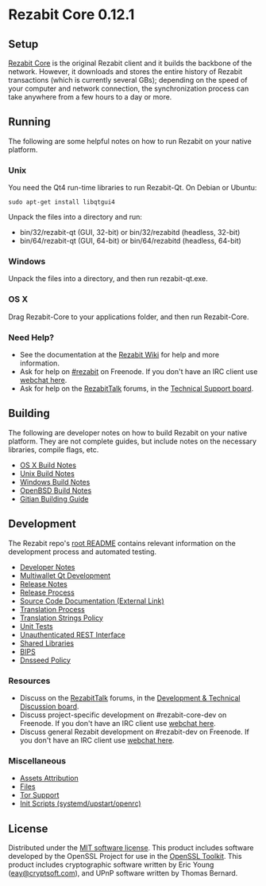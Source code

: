 Rezabit Core 0.12.1
=====================

Setup
---------------------
[Rezabit Core](http://rezabit.org/en/download) is the original Rezabit client and it builds the backbone of the network. However, it downloads and stores the entire history of Rezabit transactions (which is currently several GBs); depending on the speed of your computer and network connection, the synchronization process can take anywhere from a few hours to a day or more.

Running
---------------------
The following are some helpful notes on how to run Rezabit on your native platform.

### Unix

You need the Qt4 run-time libraries to run Rezabit-Qt. On Debian or Ubuntu:

	sudo apt-get install libqtgui4

Unpack the files into a directory and run:

- bin/32/rezabit-qt (GUI, 32-bit) or bin/32/rezabitd (headless, 32-bit)
- bin/64/rezabit-qt (GUI, 64-bit) or bin/64/rezabitd (headless, 64-bit)



### Windows

Unpack the files into a directory, and then run rezabit-qt.exe.

### OS X

Drag Rezabit-Core to your applications folder, and then run Rezabit-Core.

### Need Help?

* See the documentation at the [Rezabit Wiki](https://en.rezabit.it/wiki/Main_Page)
for help and more information.
* Ask for help on [#rezabit](http://webchat.freenode.net?channels=rezabit) on Freenode. If you don't have an IRC client use [webchat here](http://webchat.freenode.net?channels=rezabit).
* Ask for help on the [RezabitTalk](https://rezabittalk.org/) forums, in the [Technical Support board](https://rezabittalk.org/index.php?board=4.0).

Building
---------------------
The following are developer notes on how to build Rezabit on your native platform. They are not complete guides, but include notes on the necessary libraries, compile flags, etc.

- [OS X Build Notes](build-osx.md)
- [Unix Build Notes](build-unix.md)
- [Windows Build Notes](build-windows.md)
- [OpenBSD Build Notes](build-openbsd.md)
- [Gitian Building Guide](gitian-building.md)

Development
---------------------
The Rezabit repo's [root README](/README.md) contains relevant information on the development process and automated testing.

- [Developer Notes](developer-notes.md)
- [Multiwallet Qt Development](multiwallet-qt.md)
- [Release Notes](release-notes.md)
- [Release Process](release-process.md)
- [Source Code Documentation (External Link)](https://dev.visucore.com/rezabit/doxygen/)
- [Translation Process](translation_process.md)
- [Translation Strings Policy](translation_strings_policy.md)
- [Unit Tests](unit-tests.md)
- [Unauthenticated REST Interface](REST-interface.md)
- [Shared Libraries](shared-libraries.md)
- [BIPS](bips.md)
- [Dnsseed Policy](dnsseed-policy.md)

### Resources
* Discuss on the [RezabitTalk](https://rezabittalk.org/) forums, in the [Development & Technical Discussion board](https://rezabittalk.org/index.php?board=6.0).
* Discuss project-specific development on #rezabit-core-dev on Freenode. If you don't have an IRC client use [webchat here](http://webchat.freenode.net/?channels=rezabit-core-dev).
* Discuss general Rezabit development on #rezabit-dev on Freenode. If you don't have an IRC client use [webchat here](http://webchat.freenode.net/?channels=rezabit-dev).

### Miscellaneous
- [Assets Attribution](assets-attribution.md)
- [Files](files.md)
- [Tor Support](tor.md)
- [Init Scripts (systemd/upstart/openrc)](init.md)

License
---------------------
Distributed under the [MIT software license](http://www.opensource.org/licenses/mit-license.php).
This product includes software developed by the OpenSSL Project for use in the [OpenSSL Toolkit](https://www.openssl.org/). This product includes
cryptographic software written by Eric Young ([eay@cryptsoft.com](mailto:eay@cryptsoft.com)), and UPnP software written by Thomas Bernard.
